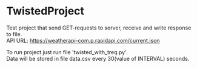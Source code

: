 # TwistedProject

Test project that send GET-requests to server, receive and write response to file.  
API URL: https://weatherapi-com.p.rapidapi.com/current.json  

To run project just run file 'twisted_with_treq.py'.  
Data will be stored in file data.csv every 30(value of INTERVAL) seconds.  
